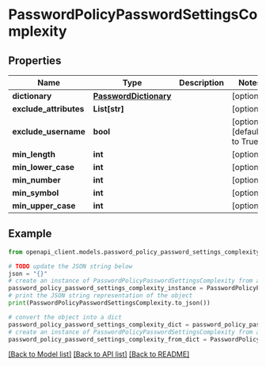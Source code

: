 # PasswordPolicyPasswordSettingsComplexity


## Properties

Name | Type | Description | Notes
------------ | ------------- | ------------- | -------------
**dictionary** | [**PasswordDictionary**](PasswordDictionary.md) |  | [optional] 
**exclude_attributes** | **List[str]** |  | [optional] 
**exclude_username** | **bool** |  | [optional] [default to True]
**min_length** | **int** |  | [optional] 
**min_lower_case** | **int** |  | [optional] 
**min_number** | **int** |  | [optional] 
**min_symbol** | **int** |  | [optional] 
**min_upper_case** | **int** |  | [optional] 

## Example

```python
from openapi_client.models.password_policy_password_settings_complexity import PasswordPolicyPasswordSettingsComplexity

# TODO update the JSON string below
json = "{}"
# create an instance of PasswordPolicyPasswordSettingsComplexity from a JSON string
password_policy_password_settings_complexity_instance = PasswordPolicyPasswordSettingsComplexity.from_json(json)
# print the JSON string representation of the object
print(PasswordPolicyPasswordSettingsComplexity.to_json())

# convert the object into a dict
password_policy_password_settings_complexity_dict = password_policy_password_settings_complexity_instance.to_dict()
# create an instance of PasswordPolicyPasswordSettingsComplexity from a dict
password_policy_password_settings_complexity_from_dict = PasswordPolicyPasswordSettingsComplexity.from_dict(password_policy_password_settings_complexity_dict)
```
[[Back to Model list]](../README.md#documentation-for-models) [[Back to API list]](../README.md#documentation-for-api-endpoints) [[Back to README]](../README.md)


